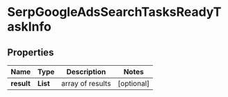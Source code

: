 # SerpGoogleAdsSearchTasksReadyTaskInfo


## Properties

| Name | Type | Description | Notes |
|------------ | ------------- | ------------- | -------------|
**result** | **List<SerpGoogleAdsSearchTasksReadyResultInfo>** | array of results |[optional]|